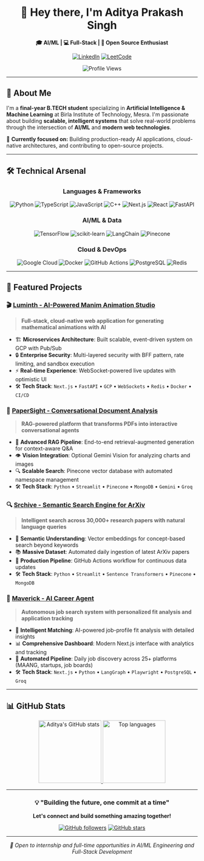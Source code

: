 <div align="center">

# 👋 Hey there, I'm Aditya Prakash Singh

**🎓 AI/ML | 💻 Full-Stack | 🚀 Open Source Enthusiast**

[![LinkedIn](https://img.shields.io/badge/LinkedIn-0077B5?style=for-the-badge&logo=linkedin&logoColor=white)](https://www.linkedin.com/in/aditya-prakash-662186286)
[![LeetCode](https://img.shields.io/badge/LeetCode-FFA116?style=for-the-badge&logo=leetcode&logoColor=black)](https://leetcode.com/prakash610aditya)

![Profile Views](https://komarev.com/ghpvc/?username=ap-aditya&color=brightgreen&style=for-the-badge)

</div>

---

## 🚀 About Me

I'm a **final-year B.TECH student** specializing in **Artificial Intelligence & Machine Learning** at Birla Institute of Technology, Mesra. I'm passionate about building **scalable, intelligent systems** that solve real-world problems through the intersection of **AI/ML** and **modern web technologies**.

🎯 **Currently focused on:** Building production-ready AI applications, cloud-native architectures, and contributing to open-source projects.

---

## 🛠️ Technical Arsenal

<div align="center">

### **Languages & Frameworks**
![Python](https://img.shields.io/badge/Python-3776AB?style=for-the-badge&logo=python&logoColor=white)
![TypeScript](https://img.shields.io/badge/TypeScript-007ACC?style=for-the-badge&logo=typescript&logoColor=white)
![JavaScript](https://img.shields.io/badge/JavaScript-F7DF1E?style=for-the-badge&logo=javascript&logoColor=black)
![C++](https://img.shields.io/badge/C++-00599C?style=for-the-badge&logo=cplusplus&logoColor=white)
![Next.js](https://img.shields.io/badge/Next.js-000000?style=for-the-badge&logo=nextdotjs&logoColor=white)
![React](https://img.shields.io/badge/React-20232A?style=for-the-badge&logo=react&logoColor=61DAFB)
![FastAPI](https://img.shields.io/badge/FastAPI-005571?style=for-the-badge&logo=fastapi)

### **AI/ML & Data**
![TensorFlow](https://img.shields.io/badge/TensorFlow-%23FF6F00.svg?style=for-the-badge&logo=TensorFlow&logoColor=white)
![scikit-learn](https://img.shields.io/badge/scikit--learn-%23F7931E.svg?style=for-the-badge&logo=scikit-learn&logoColor=white)
![LangChain](https://img.shields.io/badge/LangChain-000000?style=for-the-badge&logo=chainlink&logoColor=white)
![Pinecone](https://img.shields.io/badge/Pinecone-000000?style=for-the-badge&logo=pinecone&logoColor=white)

### **Cloud & DevOps**
![Google Cloud](https://img.shields.io/badge/GoogleCloud-%234285F4.svg?style=for-the-badge&logo=google-cloud&logoColor=white)
![Docker](https://img.shields.io/badge/Docker-2CA5E0?style=for-the-badge&logo=docker&logoColor=white)
![GitHub Actions](https://img.shields.io/badge/GitHub_Actions-2088FF?style=for-the-badge&logo=github-actions&logoColor=white)
![PostgreSQL](https://img.shields.io/badge/PostgreSQL-316192?style=for-the-badge&logo=postgresql&logoColor=white)
![Redis](https://img.shields.io/badge/Redis-DC382D?style=for-the-badge&logo=redis&logoColor=white)

</div>

---

## 🚀 Featured Projects

### 🎬 [Luminth - AI-Powered Manim Animation Studio](https://github.com/ap-aditya/luminth)
> **Full-stack, cloud-native web application for generating mathematical animations with AI**

- 🏗️ **Microservices Architecture**: Built scalable, event-driven system on GCP with Pub/Sub
- 🔒 **Enterprise Security**: Multi-layered security with BFF pattern, rate limiting, and sandbox execution
- ⚡ **Real-time Experience**: WebSocket-powered live updates with optimistic UI
- 🛠️ **Tech Stack**: `Next.js` • `FastAPI` • `GCP` • `WebSockets` • `Redis` • `Docker` • `CI/CD`

### 📄 [PaperSight - Conversational Document Analysis](https://github.com/ap-aditya/PaperSight)
> **RAG-powered platform that transforms PDFs into interactive conversational agents**

- 🧠 **Advanced RAG Pipeline**: End-to-end retrieval-augmented generation for context-aware Q&A
- 👁️ **Vision Integration**: Optional Gemini Vision for analyzing charts and images
- 🔍 **Scalable Search**: Pinecone vector database with automated namespace management
- 🛠️ **Tech Stack**: `Python` • `Streamlit` • `Pinecone` • `MongoDB` • `Gemini` • `Groq`

### 🔍 [Srchive - Semantic Search Engine for ArXiv](https://github.com/ap-aditya/srchive)
> **Intelligent search across 30,000+ research papers with natural language queries**

- 🎯 **Semantic Understanding**: Vector embeddings for concept-based search beyond keywords
- 📚 **Massive Dataset**: Automated daily ingestion of latest ArXiv papers
- 🔄 **Production Pipeline**: GitHub Actions workflow for continuous data updates
- 🛠️ **Tech Stack**: `Python` • `Streamlit` • `Sentence Transformers` • `Pinecone` • `MongoDB`

### 🤖 [Maverick - AI Career Agent](https://github.com/ap-aditya/maverick)
> **Autonomous job search system with personalized fit analysis and application tracking**

- 🎯 **Intelligent Matching**: AI-powered job-profile fit analysis with detailed insights
- 📊 **Comprehensive Dashboard**: Modern Next.js interface with analytics and tracking
- 🔄 **Automated Pipeline**: Daily job discovery across 25+ platforms (MAANG, startups, job boards)
- 🛠️ **Tech Stack**: `Next.js` • `Python` • `LangGraph` • `Playwright` • `PostgreSQL` • `Groq`

---

## 📊 GitHub Stats

<p align="center">
  <a href="https://github.com/ap-aditya">
    <img
      src="https://github-readme-stats.vercel.app/api?username=ap-aditya&theme=tokyonight&show_icons=true&hide_border=true&rank_icon=github"
      height="165"
      alt="Aditya's GitHub stats"
    />
  </a>
  <a href="https://github.com/ap-aditya">
    <img
      src="https://github-readme-stats.vercel.app/api/top-langs/?username=ap-aditya&layout=compact&theme=tokyonight&hide_border=true"
      height="165"
      alt="Top languages"
    />
  </a>
</p>

---

<div align="center">

### 💡 "Building the future, one commit at a time"

**Let's connect and build something amazing together!**

[![GitHub followers](https://img.shields.io/github/followers/ap-aditya?style=social)](https://github.com/ap-aditya)
[![GitHub stars](https://img.shields.io/github/stars/ap-aditya?style=social)](https://github.com/ap-aditya)

---

*📍 Open to internship and full-time opportunities in AI/ML Engineering and Full-Stack Development*

</div>
